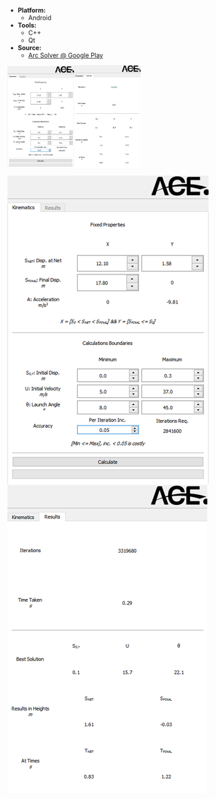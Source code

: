 * **Platform:**
  * Android
* **Tools:**
  * C++
  * Qt
* **Source:**
  * [Arc Solver @ Google Play][ArcSolverGPlay]

<img width="30%" src="https://github.com/MAShah-UK/ArcSolver/blob/master/FINAL/Kinematics.png"><img width="30%" src="https://github.com/MAShah-UK/ArcSolver/blob/master/FINAL/Results.png">

![Kinematics](https://github.com/MAShah-UK/ArcSolver/blob/master/FINAL/Kinematics.png)![Results](https://github.com/MAShah-UK/ArcSolver/blob/master/FINAL/Results.png)

[ArcSolverGPlay]: https://play.google.com/store/apps/details?id=cul.ace.tbscalculator&hl=en_GB
